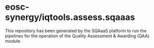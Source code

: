 # eosc-synergy/iqtools.assess.sqaaas
This repository has been generated by the SQAaaS platform to run the pipelines
for the operation of the
Quality Assessment & Awarding (QAA)
module.